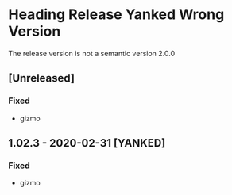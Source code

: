 # Heading Release Yanked Wrong Version
The release version is not a semantic version 2.0.0
## [Unreleased]
### Fixed
- gizmo
## 1.02.3 - 2020-02-31 [YANKED]
### Fixed
- gizmo

